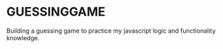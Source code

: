 # GUESSINGGAME
Building a guessing game to practice my javascript logic and functionality knowledge. 
